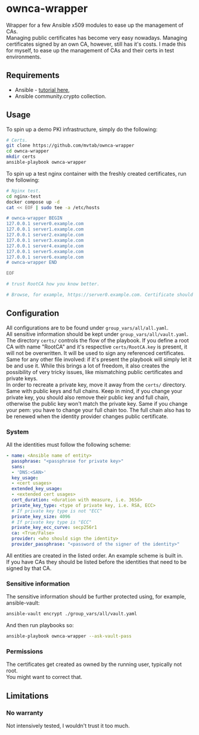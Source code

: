 # ownca-wrapper
Wrapper for a few Ansible x509 modules to ease up the management of CAs.  
Managing public certificates has become very easy nowadays. Managing certificates signed by an own CA, however, still has it's costs. I made this for myself, to ease up the management of CAs and their certs in test environments.

## Requirements
- Ansible - [tutorial here](https://docs.ansible.com/ansible/latest/installation_guide/intro_installation.html),
- Ansible community.crypto collection.

## Usage
To spin up a demo PKI infrastructure, simply do the following:
```bash
# Certs.
git clone https://github.com/mvtab/ownca-wrapper
cd ownca-wrapper
mkdir certs
ansible-playbook ownca-wrapper
```

To spin up a test nginx container with the freshly created certificates, run the following:
```bash
# Nginx test.
cd nginx-test
docker compose up -d
cat << EOF | sudo tee -a /etc/hosts

# ownca-wrapper BEGIN
127.0.0.1 server0.example.com
127.0.0.1 server1.example.com
127.0.0.1 server2.example.com
127.0.0.1 server3.example.com
127.0.0.1 server4.example.com
127.0.0.1 server5.example.com
127.0.0.1 server6.example.com
# ownca-wrapper END

EOF

# trust RootCA how you know better.

# Browse, for example, https://server0.example.com. Certificate should be instantly trusted and the connection secure.

```

## Configuration
All configurations are to be found under `group_vars/all/all.yaml`.  
All sensitive information should be kept under `group_vars/all/vault.yaml`.  
The directory `certs/` controls the flow of the playbook. If you define a root CA with name "RootCA" and it's respective `certs/RootCA.key` is present, it will not be overwritten. It will be used to sign any referenced certificates. Same for any other file involved: if it's present the playbook will simply let it be and use it. While this brings a lot of freedom, it also creates the possibility of very tricky issues, like mismatching public certificates and private keys.  
In order to recreate a private key, move it away from the `certs/` directory. Same with public keys and full chains. Keep in mind, if you change your private key, you should also remove their public key and full chain, otherwise the public key won't match the private key. Same if you change your pem: you have to change your full chain too. The full chain also has to be renewed when the identity provider changes public certificate. 

### System
All the identities must follow the following scheme:
```yaml
- name: <Ansible name of entity>
  passphrase: "<passphrase for private key>"
  sans:
  - 'DNS:<SAN>'
  key_usage:
  - <cert usages>
  extended_key_usage:
  - <extended cert usages>
  cert_duration: <duration with measure, i.e. 365d>
  private_key_type: <type of private key, i.e. RSA, ECC>
  # If private key type is not "ECC"
  private_key_size: 4096
  # If private key type is "ECC"
  private_key_ecc_curve: secp256r1
  ca: <True/False>
  provider: <who should sign the identity>
  provider_passphrase: "<password of the signer of the identity>"
```
All entities are created in the listed order. An example scheme is built in.  
If you have CAs they should be listed before the identities that need to be signed by that CA.  

### Sensitive information
The sensitive information should be further protected using, for example, ansible-vault:  
```bash
ansible-vault encrypt ./group_vars/all/vault.yaml
```
And then run playbooks so:  
```bash
ansible-playbook ownca-wrapper --ask-vault-pass
```

### Permissions
The certificates get created as owned by the running user, typically not root.  
You might want to correct that.  

## Limitations

### No warranty
Not intensively tested, I wouldn't trust it too much.
